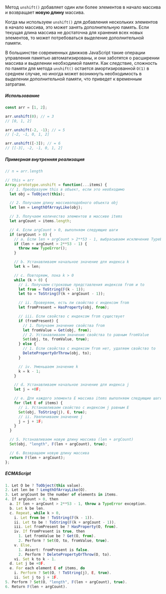 Метод `unshift()` добавляет один или более элементов в начало массива и возвращает **новую длину** массива.

Когда мы используем `unshift()` для добавления нескольких элементов в начало массива, это может занять дополнительную память. Если текущая длина массива не достаточна для хранения всех новых элементов, то может потребоваться выделение дополнительной памяти.

В большинстве современных движков JavaScript такие операции управления памятью автоматизированы, и они заботятся о расширении массива и выделении необходимой памяти. Как следствие, сложность по памяти для метода `unshift()` остается амортизированной `O(1)` в среднем случае, но иногда может возникнуть необходимость в выделении дополнительной памяти, что приведет к временным затратам.

##### Использование

```js
const arr = [1, 2];

arr.unshift(0); // = 3
// [0, 1, 2]

arr.unshift(-2, -1); // = 5
// [-2, -1, 0, 1, 2]

arr.unshift([-3]); // = 6
// [[-3], -2, -1, 0, 1, 2]
```

##### Примерная внутренняя реализация

```js
// n = arr.length

// this = arr
Array.prototype.unshift = function(...items) {
  // 1. Преобразуем this в объект, если это необходимо
  let obj = ToObject(this);

  // 2. Получаем длину массивоподобного объекта obj
  let len = LengthOfArrayLike(obj);

  // 3. Получаем количество элементов в массиве items
  let argCount = items.length;

  // 4. Если argCount > 0, выполняем следующие шаги
  if (argCount > 0) {
    // a. Если len + argCount > 2**53 - 1, выбрасываем исключение TypeError
    if (len + argCount > 2**53 - 1) {
      throw new TypeError();
    }

    // b. Устанавливаем начальное значение для индекса k
    let k = len;

    // c. Повторяем, пока k > 0
    while (k > 0) {
      // i. Получаем строковые представления индексов from и to
      let from = ToString(𝔽(k - 1));
      let to = ToString(𝔽(k + argCount - 1));

      // ii. Проверяем, есть ли свойство с индексом from
      let fromPresent = HasProperty(obj, from);

      // iii. Если свойство с индексом from существует
      if (fromPresent) {
        // 1. Получаем значение свойства from
        let fromValue = Get(obj, from);
        // 2. Устанавливаем значение свойства to равным fromValue
        Set(obj, to, fromValue, true);
      } else {
        // 1. Если свойства с индексом from нет, удаляем свойство to
        DeletePropertyOrThrow(obj, to);
      }

      // iv. Уменьшаем значение k
      k = k - 1;
    }

    // d. Устанавливаем начальное значение для индекса j
    let j = +0𝔽;

    // e. Для каждого элемента E массива items выполняем следующие шаги
    for (let E of items) {
      // i. Устанавливаем свойство с индексом j равным E
      Set(obj, ToString(j), E, true);
      // ii. Увеличиваем значение j
      j = j + 1𝔽;
    }
  }

  // 5. Устанавливаем новую длину массива (len + argCount)
  Set(obj, "length", 𝔽(len + argCount), true);

  // 6. Возвращаем новую длину массива
  return 𝔽(len + argCount);
};
```

##### ECMAScript

```js
1. Let O be ? ToObject(this value).
2. Let len be ? LengthOfArrayLike(O).
3. Let argCount be the number of elements in items.
4. If argCount > 0, then
  a. If len + argCount > 2**53 - 1, throw a TypeError exception.
  b. Let k be len.
  c. Repeat, while k > 0,
    i. Let from be ! ToString(𝔽(k - 1)).
    ii. Let to be ! ToString(𝔽(k + argCount - 1)).
    iii. Let fromPresent be ? HasProperty(O, from).
    iv. If fromPresent is true, then
      1. Let fromValue be ? Get(O, from).
      2. Perform ? Set(O, to, fromValue, true).
    v. Else,
      1. Assert: fromPresent is false.
      2. Perform ? DeletePropertyOrThrow(O, to).
    vi. Set k to k - 1.
  d. Let j be +0𝔽.
  e. For each element E of items, do
    i. Perform ? Set(O, ! ToString(j), E, true).
    ii. Set j to j + 1𝔽.
5. Perform ? Set(O, "length", 𝔽(len + argCount), true).
6. Return 𝔽(len + argCount).
```